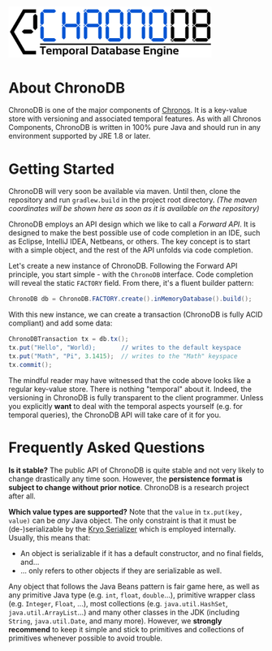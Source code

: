 <img src="https://github.com/MartinHaeusler/chronos/blob/master/readmeResources/chronoDBLogo.png" width="400">

About ChronoDB
==============

ChronoDB is one of the major components of [Chronos](https://github.com/MartinHaeusler/chronos). It is a key-value store with versioning and associated temporal features. As with all Chronos Components, ChronoDB is written in 100% pure Java and should run in any environment supported by JRE 1.8 or later.

Getting Started
===============

ChronoDB will very soon be available via maven. Until then, clone the repository and run `gradlew.build` in the project root directory.
*(The maven coordinates will be shown here as soon as it is available on the repository)*

ChronoDB employs an API design which we like to call a *Forward API*. It is designed to make the best possible use of code completion in an IDE, such as Eclipse, IntelliJ IDEA, Netbeans, or others. The key concept is to start with a simple object, and the rest of the API unfolds via code completion.

Let's create a new instance of ChronoDB. Following the Forward API principle, you start simple - with the `ChronoDB` interface. Code completion will reveal the static `FACTORY` field. From there, it's a fluent builder pattern:
   
   ```java
   ChronoDB db = ChronoDB.FACTORY.create().inMemoryDatabase().build();
   ```
    
With this new instance, we can create a transaction (ChronoDB is fully ACID compliant) and add some data:

   ```java
   ChronoDBTransaction tx = db.tx();
   tx.put("Hello", "World);       // writes to the default keyspace
   tx.put("Math", "Pi", 3.1415);  // writes to the "Math" keyspace
   tx.commit();
   ```



The mindful reader may have witnessed that the code above looks like a regular key-value store. There is nothing "temporal" about it. Indeed, the versioning in ChronoDB is fully transparent to the client programmer. Unless you explicitly **want** to deal with the temporal aspects yourself (e.g. for temporal queries), the ChronoDB API will take care of it for you.




Frequently Asked Questions
==========================

**Is it stable?**
The public API of ChronoDB is quite stable and not very likely to change drastically any time soon. However, the **persistence format is subject to change without prior notice**. ChronoDB is a research project after all.

**Which value types are supported?**
Note that the `value` in `tx.put(key, value)` can be *any* Java object. The only constraint is that it must be (de-)serializable by the [Kryo Serializer](https://github.com/EsotericSoftware/kryo) which is employed internally. Usually, this means that:
 - An object is serializable if it has a default constructor, and no final fields, and...
 - ... only refers to other objects if they are serializable as well.

Any object that follows the Java Beans pattern is fair game here, as well as any primitive Java type (e.g. `int`, `float`, `double`...), primitive wrapper class (e.g. `Integer`, `Float`, ...), most collections (e.g. `java.util.HashSet`, `java.util.ArrayList`...) and many other classes in the JDK (including `String`, `java.util.Date`, and many more). However, we **strongly recommend** to keep it simple and stick to primitives and collections of primitives whenever possible to avoid trouble.
